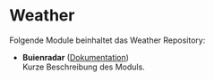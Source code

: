 # Weather

Folgende Module beinhaltet das Weather Repository:

- __Buienradar__ ([Dokumentation](Buienradar))  
	Kurze Beschreibung des Moduls.